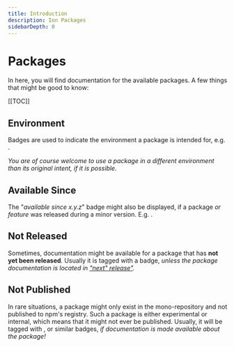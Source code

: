 ```yaml
---
title: Introduction
description: Ion Packages
sidebarDepth: 0
---
```


# Packages

In here, you will find documentation for the available packages. A few things that might be good to know:

[[TOC]]

## Environment

Badges are used to indicate the environment a package is intended for, e.g. <Badge type="success" text="Node" vertical="middle" /><Badge type="success" text="Browser" vertical="middle" />.

_You are of course welcome to use a package in a different environment than its original intent, if it is possible._

## Available Since

The "_available since x.y.z_" badge might also be displayed, if a package _or feature_ was released during a minor version. E.g. <Badge type="tip" text="Available since v1.5" vertical="middle" />.

## Not Released

Sometimes, documentation might be available for a package that has **not yet been released**. 
Usually it is tagged with a <Badge type="warning" text="Not Released" vertical="middle" /> badge, _unless the package documentation is located in ["next" release"](../../next/README.md)._

## Not Published

In rare situations, a package might only exist in the mono-repository and not published to npm's registry.
Such a package is either experimental or internal, which means that it might not ever be published.
Usually, it will be tagged with <Badge type="danger" text="Internal (not published)" vertical="middle" /><Badge type="danger" text="Experimental" vertical="middle" />, or similar badges, _if documentation is made available about the package!_ 


